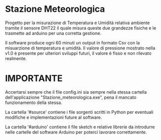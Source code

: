 # Stazione Meteorologica 

Progetto per la misurazione di Temperatura e Umidità relativa ambiente
tramite il sensore DHT22 il quale misura queste due grandezze fisiche 
e le trasmette ad arduino per una corretta gestione.

Il software produce ogni 60 minuti un output in formato Csv 
con la misuarzione di temperatura e umidità. Il valore di pressione mostrato nella v1.0 
è presente per ulteriori sviluppi futuri, il valore è fisso e non rilevato realmente.

# IMPORTANTE 
Accertarsi sempre che il file config.ini sia sempre nella stessa cartella
dell'applicazione "Stazione_meteorologica.exe", pena il mancato funzionamento della stessa.

La cartella '#source' contiene i file sorgenti scritti in Python per eventuali modifiche 
e implementazioni future al software.

La cartella '#arduino' contiene il file sketch e relative librerie da introdurre nelle
cartelle del software Arduino per poterci lavorare correttamente.
